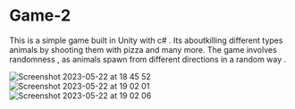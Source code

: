 # Game-2
This is a simple game built in Unity with c# . Its aboutkilling  different types animals by shooting them with pizza and many more. 
The game involves randomness , as animals spawn from different directions in a random way .

![Screenshot 2023-05-22 at 18 45 52](https://github.com/KatoStevenMubiru/Game-2/assets/107347178/b8b46806-ac1f-4748-8ec5-5ac5bd27e45e)
![Screenshot 2023-05-22 at 19 02 01](https://github.com/KatoStevenMubiru/Game-2/assets/107347178/a7f7ed3e-c531-4f63-a7d5-36f743872265)
![Screenshot 2023-05-22 at 19 02 06](https://github.com/KatoStevenMubiru/Game-2/assets/107347178/d3655913-9610-446b-a5e8-b35e2c7ab439)

